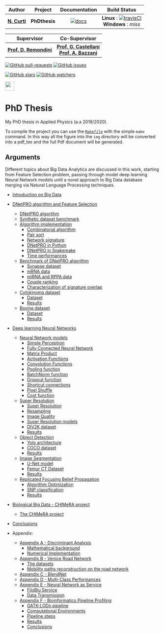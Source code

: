 | **Author**   | **Project** | **Documentation**                                                                   | **Build Status**              |
|:------------:|:-----------:|:-----------------------------------------------------------------------------------:|:-----------------------------:|
|   [**N. Curti**](https://github.com/Nico-Curti)   |  **PhDthesis**  | [![docs](https://img.shields.io/badge/documentation-latest-blue.svg?style=plastic)](https://nico-curti.github.io/PhDthesis/) | **Linux** : [![travisCI](https://travis-ci.com/Nico-Curti/PhDthesis.svg?token=7QqsqaQiuDHSyGDT3xek&branch=master)](https://travis-ci.com/Nico-Curti/PhDthesis) <br/> **Windows** : *miss* |

| **Supervisor** | **Co-Supervisor** |
|:--------------:|:-----------------:|
| [**Prof. D. Remondini**](https://www.unibo.it/sitoweb/daniel.remondini) | [**Prof. G. Castellani**](https://www.unibo.it/sitoweb/gastone.castellani) <br/> [**Prof. A. Bazzani**](https://www.unibo.it/sitoweb/armando.bazzani) |

[![GitHub pull-requests](https://img.shields.io/github/issues-pr/Nico-Curti/PhDthesis.svg?style=plastic)](https://github.com/Nico-Curti/PhDthesis/pulls)
[![GitHub issues](https://img.shields.io/github/issues/Nico-Curti/PhDthesis.svg?style=plastic)](https://github.com/Nico-Curti/PhDthesis/issues)

[![GitHub stars](https://img.shields.io/github/stars/Nico-Curti/PhDthesis.svg?label=Stars&style=social)](https://github.com/Nico-Curti/PhDthesis/stargazers)
[![GitHub watchers](https://img.shields.io/github/watchers/Nico-Curti/PhDthesis.svg?label=Watch&style=social)](https://github.com/Nico-Curti/PhDthesis/watchers)

<img src="https://cdn.rawgit.com/physycom/templates/697b327d/logo_unibo.png" width="30" height="30">

# PhD Thesis

My PhD thesis in Applied Physics (a.a 2019/2020).

To compile the project you can use the [`Makefile`](https://github.com/Nico-Curti/PhDthesis/blob/master/Makefile) with the simple `make` command.
In this way all the figure into the `img` directory will be converted into a pdf_tex and the full Pdf document will be generated.

## Arguments

Different topics about Big Data Analytics are discussed in this work, starting from Feature Selection problem, passing through model deep learning Neural Network models until a novel approach to Big Data database merging via Natural Language Processing techniques.

* [Introduction on Big Data](./Introduction.md)

* [DNetPRO algorithm and Feature Selection](./md/Chapter1/README.md)
  * [DNetPRO algorithm](./md/Chapter1/DNetPRO/README.md)
  * [Synthetic dataset benchmark](./md/Chapter1/DNetPRO/ToyModel.md)
  * [Algorithm implementation](./md/Chapter1/Implementation/README.md)
    * [Combinatorial algorithm](./md/Chapter1/Implementation/Couples.md)
    * [Pair sort](./md/Chapter1/Implementation/Sorting.md)
    * [Network signature](./md/Chapter1/Implementation/FeatSel.md)
    * [DNetPRO in Python](./md/Chapter1/Implementation/Python.md)
    * [DNetPRO in Snakemake](./md/Chapter1/Implementation/Pipeline.md)
    * [Time performances](./md/Chapter1/Implementation/Timing.md)
  * [Benchmark of DNetPRO algorithm](./md/Chapter1/Synapse/README.md)
    * [Synapse dataset](./md/Chapter1/Synapse/Dataset.md)
    * [mRNA data](./md/Chapter1/Synapse/mRNA.md)
    * [miRNA and RPPA data](./md/Chapter1/Synapse/miRNA_RPPA.md)
    * [Couple ranking](./md/Chapter1/Synapse/Ranking.md)
    * [Characterization of signature overlap](./md/Chapter1/Synapse/Overlap.md)
  * [Cytokinoma dataset](./md/Chapter1/Cytokinoma/README.md)
    * [Dataset](./md/Chapter1/Cytokinoma/Dataset.md)
    * [Results](./md/Chapter1/Cytokinoma/Results.md)
  * [Bovine dataset](./md/Chapter1/Bovine/README.md)
    * [Dataset](./md/Chapter1/Bovine/Dataset.md)
    * [Results](./md/Chapter1/Bovine/Results.md)

* [Deep learning Neural Networks](./md/Chapter2/README.md)
  * [Neural Network models](./md/Chapter2/NeuralNetwork/README.md)
    * [Simple Perceptron](./md/Chapter2/NeuralNetwork/Perceptron.md)
    * [Fully Connected Neural Network](./md/Chapter2/NeuralNetwork/FullyConnected.md)
    * [Matrix Product](./md/Chapter2/NeuralNetwork/gemm.md)
    * [Activation Functions](./md/Chapter2/NeuralNetwork/Activations.md)
    * [Convolution Functions](./md/Chapter2/NeuralNetwork/Convolutional.md)
    * [Pooling function](./md/Chapter2/NeuralNetwork/Pooling.md)
    * [BatchNorm function](./md/Chapter2/NeuralNetwork/BatchNorm.md)
    * [Dropout function](./md/Chapter2/NeuralNetwork/Dropout.md)
    * [Shortcut connections](./md/Chapter2/NeuralNetwork/Shortcut.md)
    * [Pixel Shuffle](./md/Chapter2/NeuralNetwork/PixelShuffle.md)
    * [Cost function](./md/Chapter2/NeuralNetwork/Cost.md)
  * [Super Resolution](./md/Chapter2/SuperResolution/README.md)
    * [Super Resolution](./md/Chapter2/SuperResolution/README.md)
    * [Resampling](./md/Chapter2/SuperResolution/Resampling.md)
    * [Image Quality](./md/Chapter2/SuperResolution/QualityImage.md)
    * [Super Resolution models](./md/Chapter2/SuperResolution/WDSR.md)
    * [DIV2K dataset](./md/Chapter2/SuperResolution/Dataset.md)
    * [Results](./md/Chapter2/SuperResolution/Results.md)
  * [Object Detection](./md/Chapter2/ObjectDetection/README.md)
    * [Yolo architecture](./md/Chapter2/ObjectDetection/Yolo.md)
    * [COCO dataset](./md/Chapter2/ObjectDetection/Dataset.md)
    * [Results](./md/Chapter2/ObjectDetection/Results.md)
  * [Image Segmentation](./md/Chapter2/Segmentation/README.md)
    * [U-Net model](./md/Chapter2/Segmentation/UNet.md)
    * [Femur CT Dataset](./md/Chapter2/Segmentation/Dataset.md)
    * [Results](./md/Chapter2/Segmentation/Results.md)
  * [Replicated Focusing Belief Propagation](./md/Chapter2/rFBP/README.md)
    * [Algorithm Optimization](./md/Chapter2/rFBP/Implementation.md)
    * [SNP classification](./md/Chapter2/rFBP/Dataset.md)
    * [Results](./md/Chapter2/rFBP/Results.md)


* [Biological Big Data - CHIMeRA project](./md/Chapter3/README.md)
  * [The CHIMeRA project](./md/Chapter3/CHIMeRA/README.md)

* [Conclusions](./Conclusions.md)

* Appendix:
  * [Appendix A - Discriminant Analysis](./md/Appendix/DiscriminantAnalysis/README.md)
    * [Mathematical background](./md/Appendix/DiscriminantAnalysis/MathematicalBackground.md)
    * [Numerical Implementation](./md/Appendix/DiscriminantAnalysis/Numerical.md)
  * [Appendix B - Venice Road Network](./md/Appendix/Venice/README.md)
    * [The datasets](./md/Appendix/Venice/Dataset.md)
    * [Mobility paths reconstruction on the road network](./md/Appendix/Venice/MobilityPaths.md)
  * [Appendix C - BlendNet](./md/Appendix/BlendNet/README.md)
  * [Appendix D - Multi-Class Performances](./md/Appendix/Scorer/README.md)
  * [Appendix E - Neural Network as Service](./md/Appendix/FiloBlu/README.md)
    * [FiloBlu Service](./md/Appendix/FiloBlu/Service.md)
    * [Data Transmission](./md/Appendix/FiloBlu/CryptoSocket.md)
  * [Appendix F - Bioinformatics Pipeline Profiling](./md/Appendix/Profiling/README.md)
    * [GATK-LODn pipeline](./md/Appendix/Profiling/Pipeline.md)
    * [Computational Environments](./md/Appendix/Profiling/Environment.md)
    * [Pipeline steps](./md/Appendix/Profiling/Step.md)
    * [Results](./md/Appendix/Profiling/Results.md)
    * [Conclusions](./md/Appendix/Profiling/Conclusion.md)

